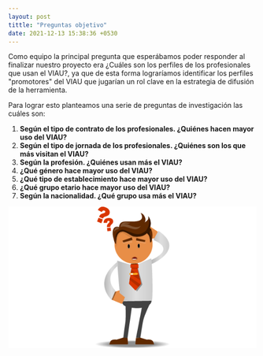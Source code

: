 ```yaml
---
layout: post
tittle: "Preguntas objetivo"
date: 2021-12-13 15:38:36 +0530
---
```

Como equipo la principal pregunta que esperábamos poder responder al finalizar nuestro proyecto era ¿Cuáles son los perfiles de los profesionales que usan el VIAU?, ya que de esta forma lograríamos identificar los perfiles "promotores" del VIAU que jugarían un rol clave en la estrategia de difusión de la herramienta. 

Para lograr esto planteamos una serie de preguntas de investigación las cuáles son:

1. **Según el tipo de contrato de los profesionales. ¿Quiénes hacen mayor uso del VIAU?**
2. **Según el tipo de jornada de los profesionales. ¿Quiénes son los que más visitan el VIAU?**
3. **Según la profesión. ¿Quiénes usan más el VIAU?**
4. **¿Qué género hace mayor uso del VIAU?** 
5. **¿Qué tipo de establecimiento hace mayor uso del VIAU?**
6. **¿Qué grupo etario hace mayor uso del VIAU?**
7. **Según la nacionalidad. ¿Qué grupo usa más el VIAU?**

![](imagenes/hombre_pensando.png)
